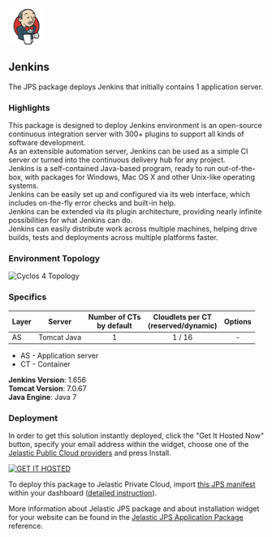[![Jenkins](images/jenkins.png)](../jenkins)
##  Jenkins

The JPS package deploys Jenkins that initially contains 1 application server.

### Highlights
This package is designed to deploy Jenkins environment is an open-source continuous integration server with 300+ plugins to support all kinds of software development.<br />
As an extensible automation server, Jenkins can be used as a simple CI server or turned into the continuous delivery hub for any project.<br />
Jenkins is a self-contained Java-based program, ready to run out-of-the-box, with packages for Windows, Mac OS X and other Unix-like operating systems.<br />
Jenkins can be easily set up and configured via its web interface, which includes on-the-fly error checks and built-in help.<br />
Jenkins can be extended via its plugin architecture, providing nearly infinite possibilities for what Jenkins can do.<br />
Jenkins can easily distribute work across multiple machines, helping drive builds, tests and deployments across multiple platforms faster.

### Environment Topology

![Cyclos 4 Topology](https://docs.google.com/drawings/d/19cHh0JvMruTm4N8t6aAmB5ZqlaV-qLpto4iMvCv1-vo/pub?w=276&h=216)

### Specifics

Layer                |     Server    | Number of CTs <br/> by default | Cloudlets per CT <br/> (reserved/dynamic) | Options
-------------------- | --------------| :----------------------------: | :---------------------------------------: | :-----:
AS                   | Tomcat Java |       1                        |           1 / 16                          | -

* AS - Application server 
* CT - Container

**Jenkins Version**: 1.656<br/>
**Tomcat Version**: 7.0.67<br/>
**Java Engine**: Java 7

### Deployment

In order to get this solution instantly deployed, click the "Get It Hosted Now" button, specify your email address within the widget, choose one of the [Jelastic Public Cloud providers](https://jelastic.cloud) and press Install.

[![GET IT HOSTED](https://raw.githubusercontent.com/jelastic-jps/jpswiki/master/images/getithosted.png)](https://jelastic.com/install-application/?manifest=https%3A%2F%2Fgithub.com%2Fjelastic-jps%2Fjenkins%2Fraw%2Fmaster%2Fmanifest.jps)

To deploy this package to Jelastic Private Cloud, import [this JPS manifest](../../raw/master/manifest.jps) within your dashboard ([detailed instruction](https://docs.jelastic.com/environment-export-import#import)).

More information about Jelastic JPS package and about installation widget for your website can be found in the [Jelastic JPS Application Package](https://github.com/jelastic-jps/jpswiki/wiki/Jelastic-JPS-Application-Package) reference.
